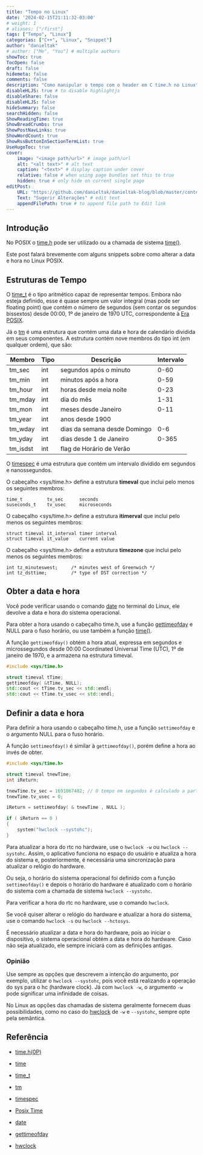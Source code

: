 ```yaml
---
title: "Tempo no Linux"
date: '2024-02-15T21:11:32-03:00'
# weight: 1
# aliases: ["/first"]
tags: ["Tempo", "Linux"]
categorias: ["C++", "Linux", "Snippet"]
author: "danieltak"
# author: ["Me", "You"] # multiple authors
showToc: true
TocOpen: false
draft: false
hidemeta: false
comments: false
description: "Como manipular o tempo com o header em C time.h no Linux"
disableHLJS: true # to disable highlightjs
disableShare: false
disableHLJS: false
hideSummary: false
searchHidden: false
ShowReadingTime: true
ShowBreadCrumbs: true
ShowPostNavLinks: true
ShowWordCount: true
ShowRssButtonInSectionTermList: true
UseHugoToc: true
cover:
    image: "<image path/url>" # image path/url
    alt: "<alt text>" # alt text
    caption: "<text>" # display caption under cover
    relative: false # when using page bundles set this to true
    hidden: true # only hide on current single page
editPost:
    URL: "https://github.com/danieltak/danieltak-blog/blob/master/content"
    Text: "Sugerir Alterações" # edit text
    appendFilePath: true # to append file path to Edit link
---
```


## Introdução

No POSIX o [time.h][1] pode ser utilizado ou a chamada de sistema [time()][2].

Este post falará brevemente com alguns snippets sobre como alterar a data e hora no Linux POSIX.

## Estruturas de Tempo

O [time_t][3] é o tipo aritmético capaz de representar tempos. Embora não esteja definido, esse é quase sempre um valor integral (mas pode ser floating point) que contém o número de segundos (sem contar os segundos bissextos) desde 00:00, 1º de janeiro de 1970 UTC, correspondente à [Era POSIX][5].

Já o [tm][4] é uma estrutura que contém uma data e hora de calendário dividida em seus componentes. A estrutura contém nove membros do tipo int (em qualquer ordem), que são:

| Membro   | Tipo | Descrição                    | Intervalo |
|----------|------|------------------------------|-----------|
| tm_sec   | int  | segundos após o minuto       | 0-60      |
| tm_min   | int  | minutos após a hora          | 0-59      |
| tm_hour  | int  | horas desde meia noite       | 0-23      |
| tm_mday  | int  | dia do mês                   | 1-31      |
| tm_mon   | int  | meses desde Janeiro          | 0-11      |
| tm_year  | int  | anos desde 1900              |           |
| tm_wday  | int  | dias da semana desde Domingo | 0-6       |
| tm_yday  | int  | dias desde 1 de Janeiro      | 0-365     |
| tm_isdst | int  | flag de Horário de Verão     |           |

O [timespec][6] é uma estrutura que contém um intervalo dividido em segundos e nanossegundos.

O cabeçalho <sys/time.h> define a estrutura **timeval** que inclui pelo menos os seguintes membros:

```
time_t         tv_sec      seconds
suseconds_t    tv_usec     microseconds
```

O cabeçalho <sys/time.h> define a estrutura **itimerval** que inclui pelo menos os seguintes membros:

```
struct timeval it_interval timer interval
struct timeval it_value    current value
```

O cabeçalho <sys/time.h> define a estrutura **timezone** que inclui pelo menos os seguintes membros:

```
int tz_minuteswest;     /* minutes west of Greenwich */
int tz_dsttime;         /* type of DST correction */
```

## Obter a data e hora

Você pode verificar usando o comando [date][7] no terminal do Linux, ele devolve a data e hora do sistema operacional.

Para obter a hora usando o cabeçalho time.h, use a função [gettimeofday][8] e NULL para o fuso horário, ou use também a função [time()][2].

A função `gettimeofday()` obtém a hora atual, expressa em segundos e microssegundos desde 00:00 Coordinated Universal Time (UTC), 1º de janeiro de 1970, e a armazena na estrutura timeval.

```cpp
#include <sys/time.h>

struct timeval tTime;
gettimeofday( &tTime, NULL);
std::cout << tTime.tv_sec << std::endl;
std::cout << tTime.tv_usec << std::endl;
```

## Definir a data e hora

Para definir a hora usando o cabeçalho time.h, use a função `settimeofday` e o argumento NULL para o fuso horário.

A função `settimeofday()` é similar à `gettimeofday()`, porém define a hora ao invés de obter.

```cpp
#include <sys/time.h>

struct timeval tnewTime;
int iReturn;

tnewTime.tv_sec = 1691067482; // O tempo em segundos é calculado a partir de alguma classe criada; aqui estamos assumindo um valor de tempo constante.
tnewTime.tv_usec = 0;

iReturn = settimeofday( & tnewTime , NULL );

if ( iReturn == 0 )
{
    system("hwclock --systohc");
}
```

Para atualizar a hora do rtc no hardware, use o `hwclock -w` ou `hwclock --systohc`. Assim, o aplicativo funciona no espaço do usuário e atualiza a hora do sistema e, posteriormente, é necessária uma sincronização para atualizar o relógio do hardware.

Ou seja, o horário do sistema operacional foi definido com a função `settimeofday()` e depois o horário do hardware é atualizado com o horário do sistema com a chamada de sistema `hwclock --systohc`.

Para verificar a hora do rtc no hardware, use o comando `hwclock`.

Se você quiser alterar o relógio do hardware e atualizar a hora do sistema, use o comando `hwclock -s` ou `hwclock --hctosys`.

É necessário atualizar a data e hora do hardware, pois ao iniciar o dispositivo, o sistema operacional obtém a data e hora do hardware. Caso não seja atualizado, ele sempre iniciará com as definições antigas.

### Opinião

Use sempre as opções que descrevem a intenção do argumento, por exemplo, utilizar o `hwclock --systohc`, pois você está realizando a operação do sys para o hc (hardware clock). Já com `hwclock -w`, o argumento `-w` pode significar uma infinidade de coisas.

No Linux as opções das chamadas de sistema geralmente fornecem duas possibilidades, como no caso do [hwclock][9] de `-w` e `--systohc`, sempre opte pela semântica.

## Referência

- [time.h(0P)][1]

[1]: https://man7.org/linux/man-pages/man0/time.h.0p.html

- [time][2]

[2]: https://man7.org/linux/man-pages/man2/time.2.html

- [time_t][3]

[3]: https://en.cppreference.com/w/c/chrono/time_t

- [tm][4]

[4]: https://en.cppreference.com/w/cpp/chrono/c/tm

- [timespec][6]

[6]: https://en.cppreference.com/w/cpp/chrono/c/timespec

- [Posix Time][5]

[5]: https://pt.wikipedia.org/wiki/Era_Unix

- [date][7]

[7]: https://man7.org/linux/man-pages/man1/date.1.html

- [gettimeofday][8]

[8]: https://pubs.opengroup.org/onlinepubs/007908775/xsh/gettimeofday.html

- [hwclock][9]

[9]: https://man7.org/linux/man-pages/man8/hwclock.8.html